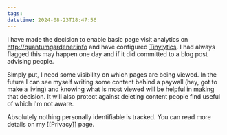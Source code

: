 ```yaml
---
tags: 
datetime: 2024-08-23T18:47:56
---
```

I have made the decision to enable basic page visit analytics on http://quantumgardener.info and have configured [Tinylytics](https://tinylytics.app). I had always flagged this may happen one day and if it did committed to a blog post advising people.

Simply put, I need some visibility on which pages are being viewed. In the future I can see myself writing some content behind a paywall (hey, got to make a living) and knowing what is most viewed will be helpful in making that decision. It will also protect against deleting content people find useful of which I'm not aware.

Absolutely nothing personally identifiable is tracked. You can read more details on my [[Privacy]] page.